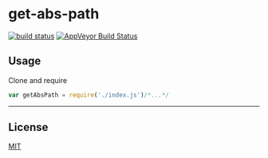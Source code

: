 # get-abs-path

[![build status](http://img.shields.io/travis/Balou9/get-abs-path.svg?style=flat)](http://travis-ci.org/Balou9/get-abs-path) [![AppVeyor Build Status](https://ci.appveyor.com/api/projects/status/github/Balou9/get-abs-path?branch=master&svg=true)](https://ci.appveyor.com/project/Balou9/get-abs-path)


## Usage

Clone and require

``` js
var getAbsPath = require('./index.js')/*...*/
```

***

## License

[MIT](./license.md)
